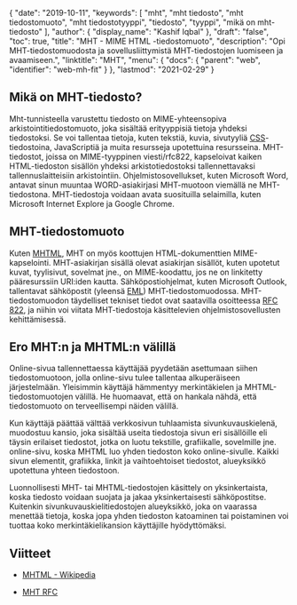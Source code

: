 {
  "date": "2019-10-11",
  "keywords": [
"mht",
"mht tiedosto",
"mht tiedostomuoto",
"mht tiedostotyyppi",
"tiedosto",
"tyyppi",
"mikä on mht-tiedosto"
],
  "author": {
    "display_name": "Kashif Iqbal"
},
  "draft": "false",
  "toc": true,
  "title": "MHT - MIME HTML -tiedostomuoto",
  "description": "Opi MHT-tiedostomuodosta ja sovellusliittymistä MHT-tiedostojen luomiseen ja avaamiseen.",
  "linktitle": "MHT",
  "menu": {
    "docs": {
      "parent": "web",
      "identifier": "web-mh-fit"
}
},
  "lastmod": "2021-02-29"
}

## Mikä on MHT-tiedosto?

Mht-tunnisteella varustettu tiedosto on MIME-yhteensopiva arkistointitiedostomuoto, joka sisältää erityyppisiä tietoja yhdeksi tiedostoksi. Se voi tallentaa tietoja, kuten tekstiä, kuvia, sivutyyliä [CSS](/web/css/)-tiedostoina, JavaScriptiä ja muita resursseja upotettuina resursseina. MHT-tiedostot, joissa on MIME-tyyppinen viesti/rfc822, kapseloivat kaiken HTML-tiedoston sisällön yhdeksi arkistotiedostoksi tallennettavaksi tallennuslaitteisiin arkistointiin. Ohjelmistosovellukset, kuten Microsoft Word, antavat sinun muuntaa WORD-asiakirjasi MHT-muotoon viemällä ne MHT-tiedostona. MHT-tiedostoja voidaan avata suosituilla selaimilla, kuten Microsoft Internet Explore ja Google Chrome.

## MHT-tiedostomuoto

Kuten [MHTML](/web/mhtml/), MHT on myös koottujen HTML-dokumenttien MIME-kapselointi. MHT-asiakirjan sisällä olevat asiakirjan sisällöt, kuten upotetut kuvat, tyylisivut, sovelmat jne., on MIME-koodattu, jos ne on linkitetty pääresurssiin URI:iden kautta. Sähköpostiohjelmat, kuten Microsoft Outlook, tallentavat sähköpostit (yleensä [EML](/email/eml/)) MHT-tiedostomuodossa. MHT-tiedostomuodon täydelliset tekniset tiedot ovat saatavilla osoitteessa [RFC 822](https://tools.ietf.org/html/rfc822), ja niihin voi viitata MHT-tiedostoja käsittelevien ohjelmistosovellusten kehittämisessä.

## Ero MHT:n ja MHTML:n välillä

Online-sivua tallennettaessa käyttäjää pyydetään asettumaan siihen tiedostomuotoon, jolla online-sivu tulee tallentaa alkuperäiseen järjestelmään. Yleisimmin käyttäjä hämmentyy merkintäkielen ja MHTML-tiedostomuotojen välillä. He huomaavat, että on hankala nähdä, että tiedostomuoto on terveellisempi näiden välillä.

Kun käyttäjä päättää välttää verkkosivun tuhlaamista sivunkuvauskielenä, muodostuu kansio, joka sisältää useita tiedostoja sivun eri sisällöille eli täysin erilaiset tiedostot, jotka on luotu tekstille, grafiikalle, sovelmille jne. online-sivu, koska MHTML luo yhden tiedoston koko online-sivulle. Kaikki sivun elementit, grafiikka, linkit ja vaihtoehtoiset tiedostot, alueyksikkö upotettuna yhteen tiedostoon.

Luonnollisesti MHT- tai MHTML-tiedostojen käsittely on yksinkertaista, koska tiedosto voidaan suojata ja jakaa yksinkertaisesti sähköpostitse. Kuitenkin sivunkuvauskielitiedostojen alueyksikkö, joka on vaarassa menettää tietoja, koska jopa yhden tiedoston katoaminen tai poistaminen voi tuottaa koko merkintäkielikansion käyttäjille hyödyttömäksi.

## Viitteet

* [MHTML - Wikipedia](https://en.wikipedia.org/wiki/MHTML)

* [MHT RFC](https://tools.ietf.org/html/rfc822)


